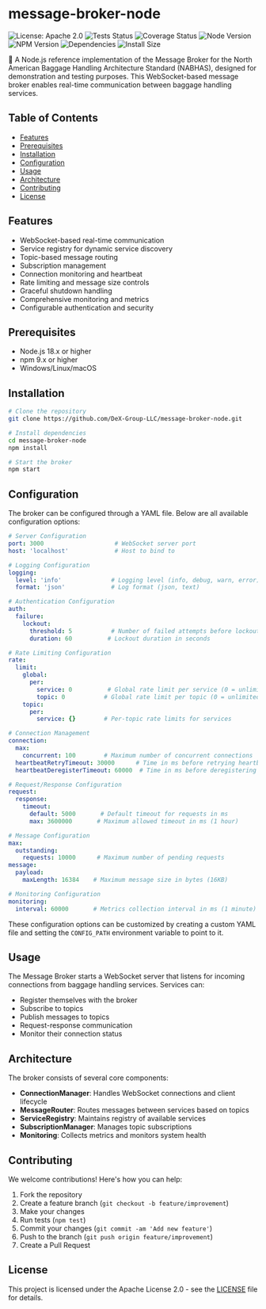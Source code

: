 # message-broker-node
![License: Apache 2.0](https://img.shields.io/badge/License-Apache%202.0-blue?style=square)
![Tests Status](https://img.shields.io/github/actions/workflow/status/DeX-Group-LLC/message-broker-node/tests.yml?label=tests&style=square)
![Coverage Status](https://img.shields.io/coveralls/github/DeX-Group-LLC/message-broker-node?style=square)
![Node Version](https://img.shields.io/badge/node-%3E%3D18.x-brightgreen?style=square)
![NPM Version](https://img.shields.io/badge/npm%20package-deadbeef-green?style=square)
![Dependencies](https://img.shields.io/librariesio/release/npm/message-broker-node?style=square)
![Install Size](https://packagephobia.com/badge?p=message-broker-node?style=square)

🚀 A Node.js reference implementation of the Message Broker for the North American Baggage Handling Architecture Standard (NABHAS), designed for demonstration and testing purposes. This WebSocket-based message broker enables real-time communication between baggage handling services.

## Table of Contents
- [Features](#features)
- [Prerequisites](#prerequisites)
- [Installation](#installation)
- [Configuration](#configuration)
- [Usage](#usage)
- [Architecture](#architecture)
- [Contributing](#contributing)
- [License](#license)

## Features

- WebSocket-based real-time communication
- Service registry for dynamic service discovery
- Topic-based message routing
- Subscription management
- Connection monitoring and heartbeat
- Rate limiting and message size controls
- Graceful shutdown handling
- Comprehensive monitoring and metrics
- Configurable authentication and security

## Prerequisites

- Node.js 18.x or higher
- npm 9.x or higher
- Windows/Linux/macOS

## Installation

```bash
# Clone the repository
git clone https://github.com/DeX-Group-LLC/message-broker-node.git

# Install dependencies
cd message-broker-node
npm install

# Start the broker
npm start
```

## Configuration

The broker can be configured through a YAML file. Below are all available configuration options:

```yaml
# Server Configuration
port: 3000                    # WebSocket server port
host: 'localhost'             # Host to bind to

# Logging Configuration
logging:
  level: 'info'              # Logging level (info, debug, warn, error)
  format: 'json'             # Log format (json, text)

# Authentication Configuration
auth:
  failure:
    lockout:
      threshold: 5           # Number of failed attempts before lockout
      duration: 60          # Lockout duration in seconds

# Rate Limiting Configuration
rate:
  limit:
    global:
      per:
        service: 0          # Global rate limit per service (0 = unlimited)
        topic: 0           # Global rate limit per topic (0 = unlimited)
    topic:
      per:
        service: {}        # Per-topic rate limits for services

# Connection Management
connection:
  max:
    concurrent: 100        # Maximum number of concurrent connections
  heartbeatRetryTimeout: 30000      # Time in ms before retrying heartbeat
  heartbeatDeregisterTimeout: 60000  # Time in ms before deregistering on heartbeat failure

# Request/Response Configuration
request:
  response:
    timeout:
      default: 5000       # Default timeout for requests in ms
      max: 3600000       # Maximum allowed timeout in ms (1 hour)

# Message Configuration
max:
  outstanding:
    requests: 10000      # Maximum number of pending requests
message:
  payload:
    maxLength: 16384    # Maximum message size in bytes (16KB)

# Monitoring Configuration
monitoring:
  interval: 60000       # Metrics collection interval in ms (1 minute)
```

These configuration options can be customized by creating a custom YAML file and setting the `CONFIG_PATH` environment variable to point to it.

## Usage

The Message Broker starts a WebSocket server that listens for incoming connections from baggage handling services. Services can:

- Register themselves with the broker
- Subscribe to topics
- Publish messages to topics
- Request-response communication
- Monitor their connection status

## Architecture

The broker consists of several core components:

- **ConnectionManager**: Handles WebSocket connections and client lifecycle
- **MessageRouter**: Routes messages between services based on topics
- **ServiceRegistry**: Maintains registry of available services
- **SubscriptionManager**: Manages topic subscriptions
- **Monitoring**: Collects metrics and monitors system health

## Contributing

We welcome contributions! Here's how you can help:

1. Fork the repository
2. Create a feature branch (`git checkout -b feature/improvement`)
3. Make your changes
4. Run tests (`npm test`)
5. Commit your changes (`git commit -am 'Add new feature'`)
6. Push to the branch (`git push origin feature/improvement`)
7. Create a Pull Request

## License

This project is licensed under the Apache License 2.0 - see the [LICENSE](LICENSE) file for details.
